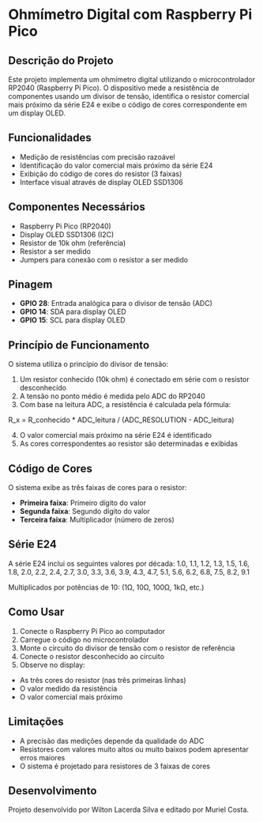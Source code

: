 # Ohmímetro Digital com Raspberry Pi Pico

## Descrição do Projeto

Este projeto implementa um ohmímetro digital utilizando o microcontrolador RP2040 (Raspberry Pi Pico). O dispositivo mede a resistência de componentes usando um divisor de tensão, identifica o resistor comercial mais próximo da série E24 e exibe o código de cores correspondente em um display OLED.

## Funcionalidades

- Medição de resistências com precisão razoável
- Identificação do valor comercial mais próximo da série E24
- Exibição do código de cores do resistor (3 faixas)
- Interface visual através de display OLED SSD1306

## Componentes Necessários

- Raspberry Pi Pico (RP2040)
- Display OLED SSD1306 (I2C)
- Resistor de 10k ohm (referência)
- Resistor a ser medido
- Jumpers para conexão com o resistor a ser medido

## Pinagem

- **GPIO 28**: Entrada analógica para o divisor de tensão (ADC)
- **GPIO 14**: SDA para display OLED
- **GPIO 15**: SCL para display OLED

## Princípio de Funcionamento

O sistema utiliza o princípio do divisor de tensão:

1. Um resistor conhecido (10k ohm) é conectado em série com o resistor desconhecido
2. A tensão no ponto médio é medida pelo ADC do RP2040
3. Com base na leitura ADC, a resistência é calculada pela fórmula:

R_x = R_conhecido * ADC_leitura / (ADC_RESOLUTION - ADC_leitura)

4. O valor comercial mais próximo na série E24 é identificado
5. As cores correspondentes ao resistor são determinadas e exibidas

## Código de Cores

O sistema exibe as três faixas de cores para o resistor:
- **Primeira faixa**: Primeiro dígito do valor
- **Segunda faixa**: Segundo dígito do valor
- **Terceira faixa**: Multiplicador (número de zeros)


## Série E24

A série E24 inclui os seguintes valores por década:
1.0, 1.1, 1.2, 1.3, 1.5, 1.6, 1.8, 2.0, 2.2, 2.4, 2.7, 3.0,
3.3, 3.6, 3.9, 4.3, 4.7, 5.1, 5.6, 6.2, 6.8, 7.5, 8.2, 9.1

Multiplicados por potências de 10: (1Ω, 10Ω, 100Ω, 1kΩ, etc.)

## Como Usar

1. Conecte o Raspberry Pi Pico ao computador
2. Carregue o código no microcontrolador
3. Monte o circuito do divisor de tensão com o resistor de referência
4. Conecte o resistor desconhecido ao circuito
5. Observe no display:
- As três cores do resistor (nas três primeiras linhas)
- O valor medido da resistência
- O valor comercial mais próximo

## Limitações

- A precisão das medições depende da qualidade do ADC
- Resistores com valores muito altos ou muito baixos podem apresentar erros maiores
- O sistema é projetado para resistores de 3 faixas de cores

## Desenvolvimento

Projeto desenvolvido por Wilton Lacerda Silva e editado por Muriel Costa.